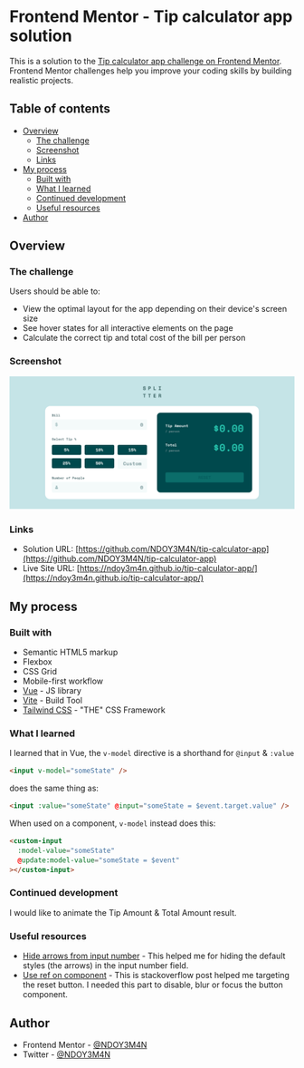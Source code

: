# Frontend Mentor - Tip calculator app solution

This is a solution to the [Tip calculator app challenge on Frontend Mentor](https://www.frontendmentor.io/challenges/tip-calculator-app-ugJNGbJUX). Frontend Mentor challenges help you improve your coding skills by building realistic projects.

## Table of contents

- [Overview](#overview)
  - [The challenge](#the-challenge)
  - [Screenshot](#screenshot)
  - [Links](#links)
- [My process](#my-process)
  - [Built with](#built-with)
  - [What I learned](#what-i-learned)
  - [Continued development](#continued-development)
  - [Useful resources](#useful-resources)
- [Author](#author)

## Overview

### The challenge

Users should be able to:

- View the optimal layout for the app depending on their device's screen size
- See hover states for all interactive elements on the page
- Calculate the correct tip and total cost of the bill per person

### Screenshot

![](./screenshot.png)

### Links

- Solution URL: [https://github.com/NDOY3M4N/tip-calculator-app](https://github.com/NDOY3M4N/tip-calculator-app)
- Live Site URL: [https://ndoy3m4n.github.io/tip-calculator-app/](https://ndoy3m4n.github.io/tip-calculator-app/)

## My process

### Built with

- Semantic HTML5 markup
- Flexbox
- CSS Grid
- Mobile-first workflow
- [Vue](https://v3.vuejs.org/) - JS library
- [Vite](https://vitejs.dev) - Build Tool
- [Tailwind CSS](https://tailwindcss.com/) - "THE" CSS Framework

### What I learned

I learned that in Vue, the `v-model` directive is a shorthand for `@input` & `:value`

```html
<input v-model="someState" />
```

does the same thing as:

```html
<input :value="someState" @input="someState = $event.target.value" />
```

When used on a component, `v-model` instead does this:

```html
<custom-input
  :model-value="someState"
  @update:model-value="someState = $event"
></custom-input>
```

### Continued development

I would like to animate the Tip Amount & Total Amount result.

### Useful resources

- [Hide arrows from input number](https://www.w3schools.com/howto/howto_css_hide_arrow_number.asp) - This helped me for hiding the default styles (the arrows) in the input number field.
- [Use ref on component](https://stackoverflow.com/questions/67033933/cant-use-template-ref-on-component-in-vue-3-composition-api) - This is stackoverflow post helped me targeting the reset button. I needed this part to disable, blur or focus the button component.

## Author

- Frontend Mentor - [@NDOY3M4N](https://www.frontendmentor.io/profile/NDOY3M4N)
- Twitter - [@NDOY3M4N](https://www.twitter.com/NDOY3M4N)
